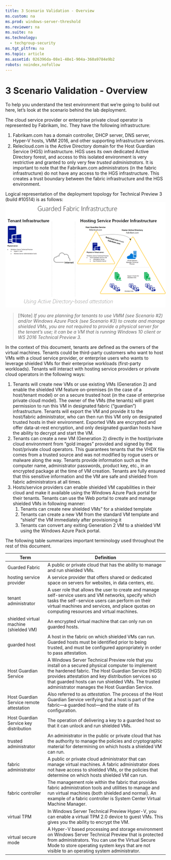 ```yaml
---
title: 3 Scenario Validation - Overview
ms.custom: na
ms.prod: windows-server-threshold
ms.reviewer: na
ms.suite: na
ms.technology: 
  - techgroup-security
ms.tgt_pltfrm: na
ms.topic: article
ms.assetid: 026396da-08e1-48e1-904a-360a9784e9b2
robots: noindex,nofollow
---
```

# 3 Scenario Validation - Overview
To help you understand the test environment that we’re going to build out here, let’s look at the scenario behind the lab deployment.  
  
The cloud service provider or enterprise private cloud operator is represented by Fabrikam, Inc. They have the following infrastructure:  
  
1.  Fabrikam.com has a domain controller, DHCP server, DNS server, Hyper-V hosts, VMM 2016, and other supporting infrastructure services.    
2.  Relecloud.com is the Active Directory domain for the Host Guardian Service (HGS) infrastructure. HGS uses its own dedicated Active Directory forest, and access to this isolated environment is very restrictive and granted to only very few *trusted administrators*. It is important to note that the Fabrikam.com administrators (in the fabric infrastructure) do not have any access to the HGS infrastructure. This creates a trust boundary between the fabric infrastructure and the HGS environment.  
  
Logical representation of the deployment topology for Technical Preview 3 (build \#10514) is as follows:    
![Guarded Fabric Infrastructure](../Image/ShieldVM_Guarded_Fabric_Infrastructure.png)  
  
> [!Note] *If you are planning for tenants to use VMM (see Scenario \#2) and/or Windows Azure Pack (see Scenario \#3) to create and manage shielded VMs, you are not required to provide a physical server for the tenant’s use; it can be a VM that is running Windows 10 client or WS 2016 Technical Preview 3.*  
  
In the context of this document, tenants are defined as the owners of the virtual machines. Tenants could be third-party customers who want to host VMs with a cloud service provider, or enterprise users who wants to leverage shielded VMs for their enterprise workloads (first-party workloads). Tenants will interact with hosting service providers or private cloud operators in the following ways:  
  
1.  Tenants will create new VMs or use existing VMs (Generation 2) and enable the shielded VM feature on-premises (in the case of a host/tenant model) or on a secure trusted host (in the case of enterprise private cloud model). The owner of the VMs (the tenants) will grant permission to run this VM in designated fabric (“guardian”) infrastructure. Tenants will export the VM and provide it to the host/fabric administrator, who can then run this VM only on designated trusted hosts in their environment. Exported VMs are encrypted and offer data-at-rest encryption, and only designated guardian hosts have the ability to decrypt and start the VM.    
2.  Tenants can create a new VM (Generation 2) directly in the host/private cloud environment from “gold images” provided and signed by the host/private cloud operators. This guarantees tenants that the VHDX file comes from a trusted source and was not modified by rogue users or malware along the way. Tenants provide information such as the computer name, administrator passwords, product key, etc., in an encrypted package at the time of VM creation. Tenants are fully ensured that this sensitive information and the VM are safe and shielded from fabric administrators at all times.    
3.  Hosts/service providers can enable shielded VM capabilities in their cloud and make it available using the Windows Azure Pack portal for their tenants. Tenants can use the Web portal to create and manage shielded VMs in following manner:    
    1.  Tenants can create new shielded VMs” for a shielded template    
    2.  Tenants can create a new VM from the standard VM template and “shield” the VM immediately after provisioning it    
    3.  Tenants can convert any exiting Generation 2 VM to a shielded VM using the Windows Azure Pack portal.  
  
The following table summarizes important terminology used throughout the rest of this document.  
  
| Term                                     | Definition                                                                                                                                                                                                                                                                                                            |  
|------------------------------------------|-----------------------------------------------------------------------------------------------------------------------------------------------------------------------------------------------------------------------------------------------------------------------------------------------------------------------|  
| Guarded Fabric                           | A public or private cloud that has the ability to manage and run shielded VMs.                                                                                                                                                                                                                                        |  
| hosting service provider                 | A service provider that offers shared or dedicated space on servers for websites, in data centers, etc.                                                                                                                                                                                                               |  
| tenant administrator                     | A user role that allows the user to create and manage self-service users and VM networks, specify which tasks the self-service users can perform on their virtual machines and services, and place quotas on computing resources and virtual machines.                                                                |  
| shielded virtual machine (shielded VM)   | An encrypted virtual machine that can only run on guarded hosts.                                                                                                                                                                                                                                                      |  
| guarded host                             | A host in the fabric on which shielded VMs can run. Guarded hosts must be identified prior to being trusted, and must be configured appropriately in order to pass attestation.                                                                                                                                       |  
| Host Guardian Service                    | A Windows Server Technical Preview role that you install on a secured physical computer to implement the hardened fabric. The Host Guardian Service (HGS) provides attestation and key distribution services so that guarded hosts can run shielded VMs. The trusted administrator manages the Host Guardian Service. |  
| Host Guardian Service remote attestation | Also referred to as *attestation*. The process of the Host Guardian Service verifying that a host is part of the fabric—a guarded host—and the state of its configuration.                                                                                                                                            |  
| Host Guardian Service key distribution   | The operation of delivering a key to a guarded host so that it can unlock and run shielded VMs.                                                                                                                                                                                                                       |  
| trusted administrator                    | An administrator in the public or private cloud that has the authority to manage the policies and cryptographic material for determining on which hosts a shielded VM can run.                                                                                                                                        |  
| fabric administrator                     | A public or private cloud administrator that can manage virtual machines. A fabric administrator does not have access to shielded VMs, or the policies that determine on which hosts shielded VM can run.                                                                                                             |  
| fabric controller                        | The management role within the fabric that provides fabric administration tools and utilities to manage and run virtual machines (both shielded and normal). An example of a fabric controller is System Center Virtual Machine Manager.                                                                              |  
| virtual TPM                              | In Windows Server Technical Preview Hyper-V, you can enable a virtual TPM 2.0 device to guest VMs. This gives you the ability to encrypt the VM.                                                                                                                                                                      |  
| virtual secure mode                      | A Hyper-V based processing and storage environment on Windows Server Technical Preview that is protected from administrators. You can use the Virtual Secure Mode to store operating system keys that are not visible to an operating system administrator.      